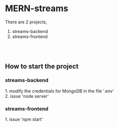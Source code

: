 <H1>MERN-streams</H1>

There are 2 projects,
1. streams-backend
2. streams-frontend

</br></br>

<H2>How to start the project</H2>

<H3>streams-backend</H3>
1. modify the credentials for MongoDB in the file '.env'
</br>
2. issue 'node server'

</br>
<H3>streams-frontend</H3>
1. issue 'npm start'

